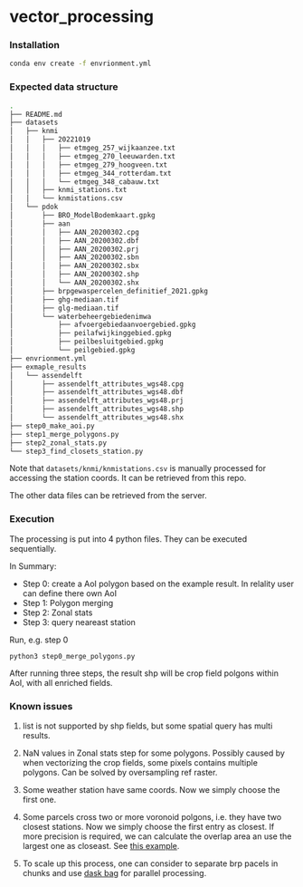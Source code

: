 # vector_processing

### Installation

```sh
conda env create -f envrionment.yml
```

### Expected data structure

```sh
.
├── README.md
├── datasets
│   ├── knmi
│   │   ├── 20221019
│   │   │   ├── etmgeg_257_wijkaanzee.txt
│   │   │   ├── etmgeg_270_leeuwarden.txt
│   │   │   ├── etmgeg_279_hoogveen.txt
│   │   │   ├── etmgeg_344_rotterdam.txt
│   │   │   └── etmgeg_348_cabauw.txt
│   │   ├── knmi_stations.txt
│   │   └── knmistations.csv
│   └── pdok
│       ├── BRO_ModelBodemkaart.gpkg
│       ├── aan
│       │   ├── AAN_20200302.cpg
│       │   ├── AAN_20200302.dbf
│       │   ├── AAN_20200302.prj
│       │   ├── AAN_20200302.sbn
│       │   ├── AAN_20200302.sbx
│       │   ├── AAN_20200302.shp
│       │   └── AAN_20200302.shx
│       ├── brpgewaspercelen_definitief_2021.gpkg
│       ├── ghg-mediaan.tif
│       ├── glg-mediaan.tif
│       └── waterbeheergebiedenimwa
│           ├── afvoergebiedaanvoergebied.gpkg
│           ├── peilafwijkinggebied.gpkg
│           ├── peilbesluitgebied.gpkg
│           └── peilgebied.gpkg
├── envrionment.yml
├── exmaple_results
│   └── assendelft
│       ├── assendelft_attributes_wgs48.cpg
│       ├── assendelft_attributes_wgs48.dbf
│       ├── assendelft_attributes_wgs48.prj
│       ├── assendelft_attributes_wgs48.shp
│       └── assendelft_attributes_wgs48.shx
├── step0_make_aoi.py
├── step1_merge_polygons.py
├── step2_zonal_stats.py
└── step3_find_closets_station.py
```

Note that `datasets/knmi/knmistations.csv` is manually processed for accessing the station coords. It can be retrieved from this repo.

The other data files can be retrieved from the server.


### Execution

The processing is put into 4 python files. They can be executed sequentially.

In Summary:
- Step 0: create a AoI polygon based on the example result. In relality user can define there own AoI
- Step 1: Polygon merging
- Step 2: Zonal stats
- Step 3: query neareast station

Run, e.g. step 0
```
python3 step0_merge_polygons.py
```
After running three steps, the result shp will be crop field polgons within AoI, with all enriched fields.
### Known issues

1. list is not supported by shp fields, but some spatial query has multi results.

2. NaN values in Zonal stats step for some polygons. Possibly caused by when vectorizing the crop fields, some pixels contains multiple polygons. Can be solved by oversampling ref raster.

3. Some weather station have same coords. Now we simply choose the first one.

4. Some parcels cross two or more voronoid polgons, i.e. they have two closest stations. Now we simply choose the first entry as closest. If more precision is required, we can calculate the overlap area an use the largest one as closeast. See [this example](https://gis.stackexchange.com/questions/389675/spatially-joining-only-features-by-largest-overlap-with-sjoin-in-geopandas).

5. To scale up this process, one can consider to separate brp pacels in chunks and use [dask bag](https://docs.dask.org/en/stable/bag.html) for parallel processing.




